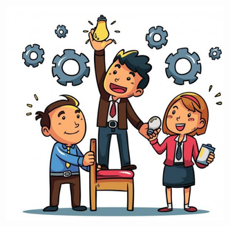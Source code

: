 


<div style="text-align:center;">
    <img src="./Imagenes/portadaa.png" alt="Texto alternativo">
</div>

